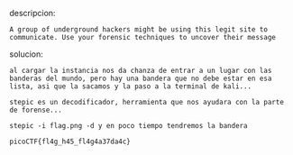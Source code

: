 descripcion:

	A group of underground hackers might be using this legit site to communicate. Use your forensic techniques to uncover their message

solucion:

	al cargar la instancia nos da chanza de entrar a un lugar con las banderas del mundo, pero hay una bandera que no debe estar en esa lista, asi que la sacamos y la paso a la terminal de kali...

	stepic es un decodificador, herramienta que nos ayudara con la parte de forense...

	stepic -i flag.png -d y en poco tiempo tendremos la bandera

	picoCTF{fl4g_h45_fl4g4a37da4c}